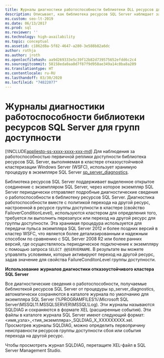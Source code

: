 ```yaml
---
title: Журналы диагностики работоспособности библиотеки DLL ресурсов для групп доступности
description: Описывает, как библиотека ресурсов SQL Server наблюдает за работоспособностью группы доступности Always On.
ms.custom: seo-lt-2019
ms.date: 06/13/2017
ms.prod: sql
ms.reviewer: ''
ms.technology: high-availability
ms.topic: conceptual
ms.assetid: c1862d8a-5f82-4647-a280-3e588b82a6dc
author: rothja
ms.author: jroth
ms.openlocfilehash: aa9d269333e5c39f12b82d739575652efdd6c2c4
ms.sourcegitcommit: 58158eda0aa0d7f87f9d958ae349a14c0ba8a209
ms.translationtype: HT
ms.contentlocale: ru-RU
ms.lasthandoff: 03/30/2020
ms.locfileid: "74822077"
---
```

# <a name="sql-server-resource-dll-health-diagnostic-logs-for-availability-groups"></a>Журналы диагностики работоспособности библиотеки ресурсов SQL Server для групп доступности
[!INCLUDE[appliesto-ss-xxxx-xxxx-xxx-md](../../../includes/appliesto-ss-xxxx-xxxx-xxx-md.md)]
  Для наблюдения за работоспособностью первичной реплики доступности библиотека ресурсов SQL Server, выполняемая в кластере отказоустойчивой кластеризации Windows Server (WSFC), использует хранимую процедуру в экземпляре SQL Server [sp_server_diagnostics](~/relational-databases/system-stored-procedures/sp-server-diagnostics-transact-sql.md).  
  
 Библиотека ресурсов SQL Server поддерживает выделенное открытое соединение с экземпляром SQL Server, через которое экземпляр SQL Server периодически отправляет подробные диагностические сведения о работоспособности в библиотеку ресурсов SQL Server. Диагностика работоспособности вместе с политикой перехода на другой ресурс, настроенной в ресурсе группы доступности в кластере (свойство FailoverConditionLevel), используются кластером для определения того, требуется ли выполнить перезапуск или переход на другой ресурс для группы доступности. Эта хранимая процедура используется для передачи пульса экземпляра SQL Server 2012 и более поздних версий в кластер WSFC, что является более детализированным и надежным способом по сравнению с SQL Server 2008 R2 или более ранних версий, где осуществлялось периодическое подключение к экземпляру с помощью запроса `SELECT @@SERVERNAME`. В результате вы можете управлять условиями, которые активируют переход на другой ресурс, задав значение для свойства FailureConditonLevel группы доступности.  
  
 **Использование журналов диагностики отказоустойчивого кластера SQL Server**
 
 Все диагностические сведения о работоспособности, получаемые библиотекой ресурсов SQL Server от процедуры sp_server_diagnostics, автоматически сохраняются в каталоге журнала по умолчанию для экземпляра SQL Server (%PROGRAMFILES%\Microsoft SQL Server\MSSQL11.MSSQLSERVER\MSSQL\Log). Эти журналы называются SQLDIAG и сохраняются в формате XEL (расширенные события). Эти файлы в каталоге журнала SQL Server имеют следующий формат: \<имя_узла>_\<тия_экземпляра>_SQLDIAG_X_XXXXXXXXX.xel. Просмотрев журналы SQLDIAG, можно определить первопричину неисправности ресурсов группы доступности сбоя или события перехода на другой ресурс.  
  
 Чтобы просмотреть журнал SQLDIAG, перетащите XEL-файл в SQL Server Management Studio.  
  
  
